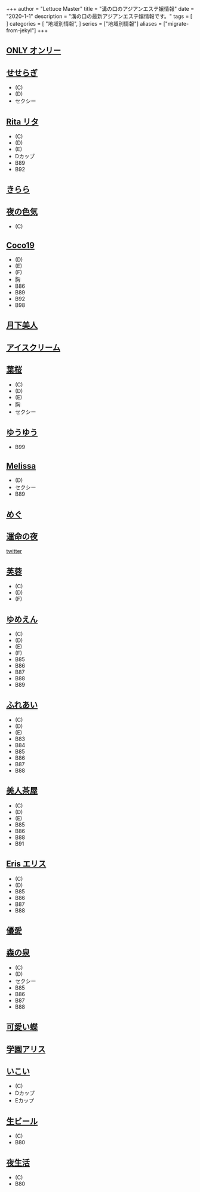 +++
author = "Lettuce Master"
title = "溝の口のアジアンエステ嬢情報"
date = "2020-1-1"
description = "溝の口の最新アジアンエステ嬢情報です。"
tags = [
]
categories = [
    "地域別情報",
]
series = ["地域別情報"]
aliases = ["migrate-from-jekyl"]
+++

## [ONLY オンリー](http://only.agomaj.com/)
## [せせらぎ](https://www.seseragi.work/)
- (C)
- (D)
- セクシー
## [Rita リタ](http://koukoku.xyz/rita/)
- (C)
- (D)
- (E)
- Dカップ
- B89
- B92
## [きらら](http://kirara.est-u.com/)
## [夜の色気](http://est-msg.com/)
- (C)
## [Coco19](http://coco19.rankuens.com/)
- (D)
- (E)
- (F)
- 胸
- B86
- B89
- B92
- B98
## [月下美人](http://www.o-jp.com/hurawa/)
## [アイスクリーム](http://salon-est.com/)
## [葉桜](http://m-sakura.work/)
- (C)
- (D)
- (E)
- 胸
- セクシー
## [ゆうゆう](http://yuuyuu.est-u.com/)
- B99
## [Melissa](http://melissa.estheya.com/)
- (D)
- セクシー
- B89
## [めぐ](http://ayiyu.work/)
## [運命の夜](http://mirai.n-fg.com/)
[twitter](https://twitter.com/happykinshicho)
## [芙蓉](http://kourakusyo-est.tokyo/)
- (C)
- (D)
- (F)
## [ゆめえん](http://yume-en.xyz/)
- (C)
- (D)
- (E)
- (F)
- B85
- B86
- B87
- B88
- B89
## [ふれあい](http://fureai.xyz.mn/)
- (C)
- (D)
- (E)
- B83
- B84
- B85
- B86
- B87
- B88
## [美人茶屋](http://www.bijinchaya.mensest.com/)
- (C)
- (D)
- (E)
- B85
- B86
- B88
- B91
## [Eris エリス](http://www.eris.estheshop.com/)
- (C)
- (D)
- B85
- B86
- B87
- B88
## [優愛](http://sentai-esthe.net/)
## [森の泉](http://www.es-morinoizumi.com/)
- (C)
- (D)
- セクシー
- B85
- B86
- B87
- B88
## [可愛い蝶](http://es-healing.com/)
## [学園アリス](http://ms-arm.com/)
## [いこい](http://ikoi.jpest.net/)
- (C)
- Dカップ
- Eカップ
## [生ビール](http://es-aroma.com/)
- (C)
- B80
## [夜生活](http://esthe-ms.com/)
- (C)
- B80
